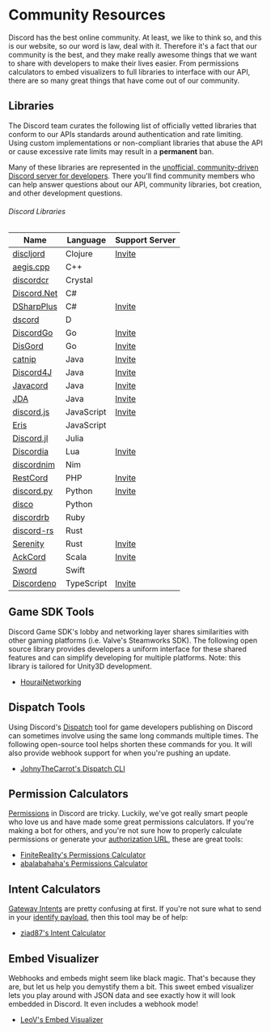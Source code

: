 # Community Resources

Discord has the best online community. At least, we like to think so, and this is our website, so our word is law, deal with it. Therefore it's a fact that our community is the best, and they make really awesome things that we want to share with developers to make their lives easier. From permissions calculators to embed visualizers to full libraries to interface with our API, there are so many great things that have come out of our community.

## Libraries

The Discord team curates the following list of officially vetted libraries that conform to our APIs standards around authentication and rate limiting. Using custom implementations or non-compliant libraries that abuse the API or cause excessive rate limits may result in a **permanent** ban.

Many of these libraries are represented in the [unofficial, community-driven Discord server for developers](https://discord.gg/discord-api). There you'll find community members who can help answer questions about our API, community libraries, bot creation, and other development questions.

###### Discord Libraries

| Name                                                         | Language   | Support Server                                |
| ------------------------------------------------------------ | ---------- | --------------------------------------------- | 
| [discljord](https://github.com/igjoshua/discljord)           | Clojure    | [Invite](https://discord.gg/284PgKZ)          |
| [aegis.cpp](https://github.com/zeroxs/aegis.cpp)             | C++        |                                               |
| [discordcr](https://github.com/discordcr/discordcr)          | Crystal    |                                               |
| [Discord.Net](https://github.com/RogueException/Discord.Net) | C#         |                                               |
| [DSharpPlus](https://github.com/DSharpPlus/DSharpPlus)       | C#         | [Invite](https://discord.gg/KeAS3pU)          |
| [dscord](https://github.com/b1naryth1ef/dscord)              | D          |                                               |
| [DiscordGo](https://github.com/bwmarrin/discordgo)           | Go         | [Invite](https://discord.gg/0f1SbxBZjYq9jLBk) |
| [DisGord](https://github.com/andersfylling/disgord)          | Go         | [Invite](https://discord.gg/0f1SbxBZjYq9jLBk) |
| [catnip](https://github.com/mewna/catnip)                    | Java       | [Invite](https://discord.gg/yeF2HpP)          |
| [Discord4J](https://discord4j.com/)                          | Java       | [Invite](https://discord.gg/NxGAeCY)          |
| [Javacord](https://github.com/Javacord/Javacord)             | Java       | [Invite](https://discord.gg/0qJ2jjyneLEgG7y3) |
| [JDA](https://github.com/DV8FromTheWorld/JDA)                | Java       | [Invite](https://discord.gg/0hMr4ce0tIk3pSjp) |
| [discord.js](https://github.com/discordjs/discord.js)        | JavaScript | [Invite](https://discord.gg/bRCvFy9)          |
| [Eris](https://github.com/abalabahaha/eris)                  | JavaScript |                                               |
| [Discord.jl](https://github.com/Xh4H/Discord.jl)             | Julia      |                                               |
| [Discordia](https://github.com/SinisterRectus/Discordia)     | Lua        | [Invite](https://discord.gg/EzRYYDW)          |
| [discordnim](https://github.com/Krognol/discordnim)          | Nim        |                                               |
| [RestCord](https://www.restcord.com/)                        | PHP        | [Invite](https://discord.gg/0duG4FF1ElFGUFVq) |
| [discord.py](https://github.com/Rapptz/discord.py)           | Python     | [Invite](https://discord.gg/r3sSKJJ)          |
| [disco](https://github.com/b1naryth1ef/disco)                | Python     |                                               |
| [discordrb](https://github.com/discordrb/discordrb)          | Ruby       |                                               |
| [discord-rs](https://github.com/SpaceManiac/discord-rs)      | Rust       |                                               |
| [Serenity](https://github.com/serenity-rs/serenity)          | Rust       | [Invite](https://discord.gg/9X7vCus)          |
| [AckCord](https://github.com/Katrix/AckCord)                 | Scala      | [Invite](https://discord.gg/5UH627u)          |
| [Sword](https://github.com/Azoy/Sword)                       | Swift      |                                               |
| [Discordeno](https://github.com/Skillz4Killz/Discordeno)     | TypeScript | [Invite](https://discord.gg/J4NqJ72)          |

## Game SDK Tools

Discord Game SDK's lobby and networking layer shares similarities with other gaming platforms (i.e. Valve's Steamworks SDK). The following open source library provides developers a uniform interface for these shared features and can simplify developing for multiple platforms. Note: this library is tailored for Unity3D development.

- [HouraiNetworking](https://github.com/HouraiTeahouse/HouraiNetworking)

## Dispatch Tools

Using Discord's [Dispatch](#DOCS_DISPATCH_DISPATCH_AND_YOU) tool for game developers publishing on Discord can sometimes involve using the same long commands multiple times. The following open-source tool helps shorten these commands for you. It will also provide webhook support for when you're pushing an update.

- [JohnyTheCarrot's Dispatch CLI](https://github.com/JohnyTheCarrot/droops-dispatch)

## Permission Calculators

[Permissions](#DOCS_TOPICS_PERMISSIONS/permissions) in Discord are tricky. Luckily, we've got really smart people who love us and have made some great permissions calculators. If you're making a bot for others, and you're not sure how to properly calculate permissions or generate your [authorization URL](#DOCS_TOPICS_OAUTH2/bot-authorization-flow), these are great tools:

- [FiniteReality's Permissions Calculator](https://finitereality.github.io/permissions-calculator/?v=0)
- [abalabahaha's Permissions Calculator](https://discordapi.com/permissions.html#0)

## Intent Calculators

[Gateway Intents](#DOCS_TOPICS_GATEWAY/gateway-intents) are pretty confusing at first. If you're not sure what to send in your [identify payload](#DOCS_TOPICS_GATEWAY/identify), then this tool may be of help:

- [ziad87's Intent Calculator](https://ziad87.net/intents/)

## Embed Visualizer

Webhooks and embeds might seem like black magic. That's because they are, but let us help you demystify them a bit. This sweet embed visualizer lets you play around with JSON data and see exactly how it will look embedded in Discord. It even includes a webhook mode!

- [LeoV's Embed Visualizer](https://leovoel.github.io/embed-visualizer/)
